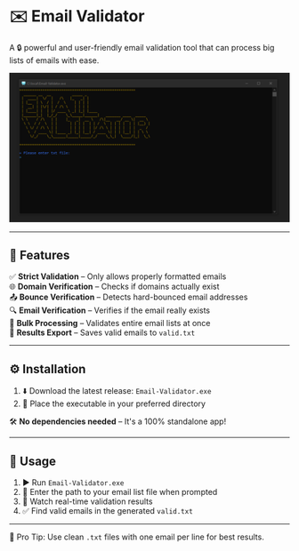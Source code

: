 # ✉️ Email Validator

A 🔒 powerful and user-friendly email validation tool that can process big lists of emails with ease.


![Email Validator Screenshot](Screenshot.png)

---

## 🚀 Features

✅ **Strict Validation** – Only allows properly formatted emails  
🌐 **Domain Verification** – Checks if domains actually exist  
📤 **Bounce Verification** – Detects hard-bounced email addresses  
🔍 **Email Verification** – Verifies if the email really exists  
📂 **Bulk Processing** – Validates entire email lists at once   
💾 **Results Export** – Saves valid emails to `valid.txt`

---

## ⚙️ Installation

1. ⬇️ Download the latest release: `Email-Validator.exe`  
2. 📁 Place the executable in your preferred directory

🛠️ **No dependencies needed** – It's a 100% standalone app!

---

## 🧪 Usage

1. ▶️ Run `Email-Validator.exe`  
2. 📄 Enter the path to your email list file when prompted  
3. 👀 Watch real-time validation results  
4. ✅ Find valid emails in the generated `valid.txt`

---

🧊 Pro Tip: Use clean `.txt` files with one email per line for best results.
